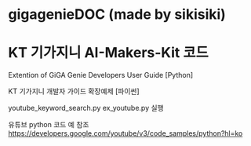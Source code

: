 # gigagenieDOC (made by sikisiki)
# KT 기가지니 AI-Makers-Kit 코드

Extention of GiGA Genie Developers User Guide [Python]

KT 기가지니 개발자 가이드 확장예제 [파이썬]

youtube_keyword_search.py
ex_youtube.py 실행

유튜브 python 코드 예 참조
https://developers.google.com/youtube/v3/code_samples/python?hl=ko
